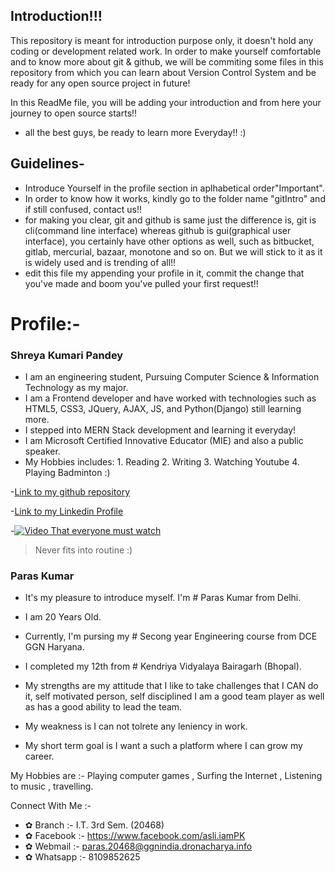 ## Introduction!!!
This repository is meant for introduction purpose only, it doesn't hold any coding or development related work.
In order to make yourself comfortable and to know more about git & github, we will be commiting some files in this repository from which you can learn about Version Control System and be ready for any open source project in future!

In this ReadMe file, you will be adding your introduction and from here your journey to open source starts!!

- all the best guys, be ready to learn more Everyday!!  :)

## Guidelines-
- Introduce Yourself in the profile section in aplhabetical order"Important".
- In order to know how it works, kindly go to the folder name "gitIntro" and if still confused, contact us!! 
- for making you clear, git and github is same just the difference is, git is cli(command line interface) whereas github is gui(graphical user interface), you certainly have other options as well, such as bitbucket, gitlab, mercurial, bazaar, monotone and so on. But we will stick to it as it is widely used and is trending of all!!
- edit this file my appending your profile in it, commit the change that you've made and boom you've pulled your first request!!

# Profile:-

### Shreya Kumari Pandey
- I am an engineering student, Pursuing Computer Science & Information Technology as my major.
- I am a Frontend developer and have worked with technologies such as HTML5, CSS3, JQuery, AJAX, JS, and Python(Django) still learning more.
- I stepped into MERN Stack development and learning it everyday!
- I am Microsoft Certified Innovative Educator (MIE) and also a public speaker.
- My Hobbies includes: 1. Reading
                       2. Writing
                       3. Watching Youtube
                       4. Playing Badminton :)
                       
                       
-[Link to my github repository](https://www.github.com/shreyapy)

-[Link to my Linkedin Profile](https://www.linkedin.com/in/shreya-pandey-4b7b6214b/)

-[![Video That everyone must watch](http://img.youtube.com/vi/YOUTUBE_VIDEO_ID_HERE/0.jpg)](https://www.youtube.com/watch?v=-7TwMUyWSE0)
> Never fits into routine :)


### Paras Kumar

- It's my pleasure to introduce myself. I'm # Paras Kumar from Delhi. 
- I am 20 Years Old.
- Currently, I'm pursing my # Secong year Engineering course from DCE GGN Haryana. 
- I completed my 12th from # Kendriya Vidyalaya Bairagarh (Bhopal).
- My strengths are my attitude that I like to take challenges that I CAN do it, self motivated person, self disciplined I am a good team player as well as has a good ability to lead the team.

- My weakness is I can not tolrete any leniency in work.
- My short term goal is I want a such a platform where I can grow my career.

 My Hobbies are :- Playing computer games , Surfing the Internet , Listening to music , travelling.

 Connect With Me :-

- ✿ Branch :- I.T. 3rd Sem. (20468)
- ✿ Facebook :- https://www.facebook.com/asli.iamPK
- ✿ Webmail :- paras.20468@ggnindia.dronacharya.info
- ✿ Whatsapp :- 8109852625

